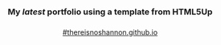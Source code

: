 
<h3 align="center"> My <em>latest</em> portfolio using a template from HTML5Up</h3>
<p align="center"><a title="ShaeSmith" href="https://html5up.net/big-picture">


<h3></h3>

<p align="center">#thereisnoshannon.github.io</p>

